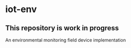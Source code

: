 # iot-env
## This repository is work in progress
An environmental monitoring field device implementation
